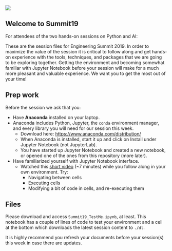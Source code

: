 <img src='https://www.insight.com/content/dam/insight-web/logos/global-nav.svg'>

## Welcome to Summit19

For attendees of the two hands-on sessions on Python and AI:

These are the session files for Engineering Summit 2019. In order to maximize the value of the session it is critical to follow along and get hands-on experience with the tools, techniques, and packages that we are going to be exploring together. Getting the environment and becoming somewhat familiar with Jupyter Notebook before your session will make for a much more pleasant and valuable experience. We want you to get the most out of your time!

## Prep work

Before the session we ask that you:

* Have <b>Anaconda</b> installed on your laptop.
*   Anaconda includes Python, Jupyter, the `conda` environment manager, and every library you will need for our session this week.
    * Download here: https://www.anaconda.com/distribution/
    * When Anaconda is installed, start it up and click on Install under Jupyter Notebook (not JupyterLab).
    * You have started up Jupyter Notebook and created a new notebook, or opened one of the ones from this repository (more later).
* Have familiarized yourself with Jupyter Notebook interface.
    * Watched this [short video](https://www.youtube.com/watch?time_continue=8&v=jZ952vChhuI) (~7 minutes) while you follow along in your own environment. Try:
        * Navigating between cells
        * Executing cells
        * Modifying a bit of code in cells, and re-executing them

## Files

Please download and access `Summit19_TestMe.ipynb`, at least. This notebook has a couple of lines of code to test your environment and a cell at the bottom which downloads the latest session content to `./dl`.

It is highly recommend you refresh your documents before your session(s) this week in case there are updates.
